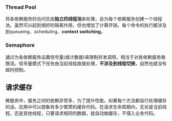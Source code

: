 ###  Thread Pool

将各依赖服务的访问交由**独立的线程池**来处理，会为每个依赖服务创建一个线程池。虽然可以起到很好的隔离作用，但也增加了计算开销，每个命令的执行都涉及到queueing、scheduling、**context switching**。

### Semaphore

通过为各依赖服务设置信号量(或计数器)来限制并发调用，相当于对各依赖服务做限流。信号量模式下任务由当前线程直接处理，**不涉及到线程切换**，自然也就没有超时控制。





## 请求缓存

微服务中，服务之间的依赖非常多，为了提升性能，如果每个方法都自行处理缓存的话，应用中可以想象有多少累赘的缓存代码。在请求生命周期内，无论是当前线程，还是其他线程，只要请求相同的数据，就自动做缓存，不侵入业务代码。

